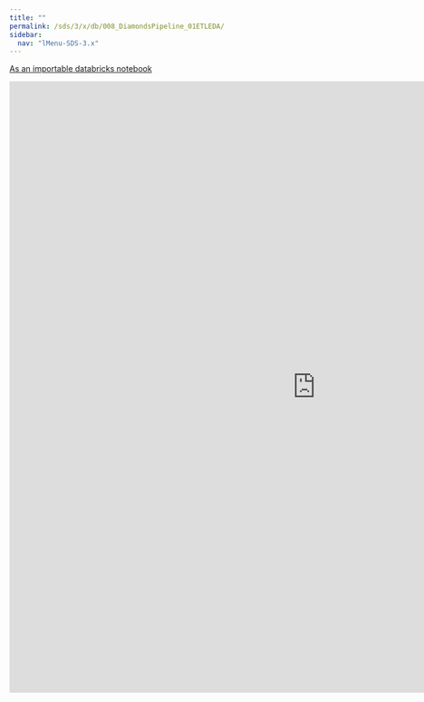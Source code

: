 ```yaml
---
title: ""
permalink: /sds/3/x/db/008_DiamondsPipeline_01ETLEDA/
sidebar:
  nav: "lMenu-SDS-3.x"
---
```


[As an importable databricks notebook](https://lamastex.github.io/scalable-data-science/sds/3/x/db/008_DiamondsPipeline_01ETLEDA.html)

<iframe src="https://lamastex.github.io/scalable-data-science/sds/3/x/db/008_DiamondsPipeline_01ETLEDA.html" width="1080" height="1080" frameborder="0"></iframe>
